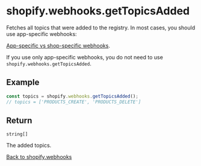 # shopify.webhooks.getTopicsAdded

Fetches all topics that were added to the registry. In most cases, you should use app-specific webhooks:

[App-specific vs shop-specific webhooks](https://shopify.dev/docs/apps/build/webhooks/subscribe#app-specific-vs-shop-specific-subscriptions). 

If you use only app-specific webhooks, you do not need to use `shopify.webhooks.getTopicsAdded`.

## Example

```ts
const topics = shopify.webhooks.getTopicsAdded();
// topics = ['PRODUCTS_CREATE', 'PRODUCTS_DELETE']
```

## Return

`string[]`

The added topics.

[Back to shopify.webhooks](./README.md)
